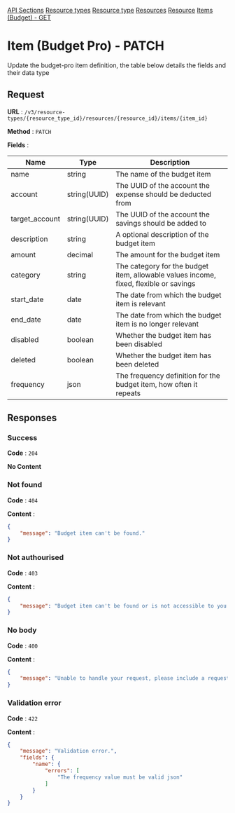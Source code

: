 [API Sections](../Sections.md)
[Resource types](../resource-types/GET.md)
[Resource type](../resource-type/GET.md)
[Resources](../resources/GET.md)
[Resource](../resource/GET.md)
[Items (Budget) - GET](../items-budget/GET.md)

# Item (Budget Pro) - PATCH

Update the budget-pro item definition, the table below details the fields and their data type

## Request

**URL** : `/v3/resource-types/{resource_type_id}/resources/{resource_id}/items/{item_id}`

**Method** : `PATCH`

**Fields** :

Name | Type | Description
---|---|---
name | string | The name of the budget item
account | string(UUID) | The UUID of the account the expense should be deducted from
target_account | string(UUID) | The UUID of the account the savings should be added to
description | string | A optional description of the budget item
amount | decimal | The amount for the budget item
category | string | The category for the budget item, allowable values income, fixed, flexible or savings
start_date | date | The date from which the budget item is relevant
end_date | date | The date from which the budget item is no longer relevant
disabled | boolean | Whether the budget item has been disabled
deleted | boolean | Whether the budget item has been deleted
frequency | json | The frequency definition for the budget item, how often it repeats

## Responses

### Success

**Code** : `204`

**No Content**

### Not found

**Code** : `404`

**Content** : 
```json
{
    "message": "Budget item can't be found."
}
```

### Not authourised

**Code** : `403`

**Content** : 
```json
{
    "message": "Budget item can't be found or is not accessible to you."
}
```

### No body

**Code** : `400`

**Content** : 
```json
{
    "message": "Unable to handle your request, please include a request body."
}
```

### Validation error

**Code** : `422`

**Content** : 
```json
{
    "message": "Validation error.",
    "fields": {
        "name": {
            "errors": [
                "The frequency value must be valid json"
            ]
        }
    }
}
```
